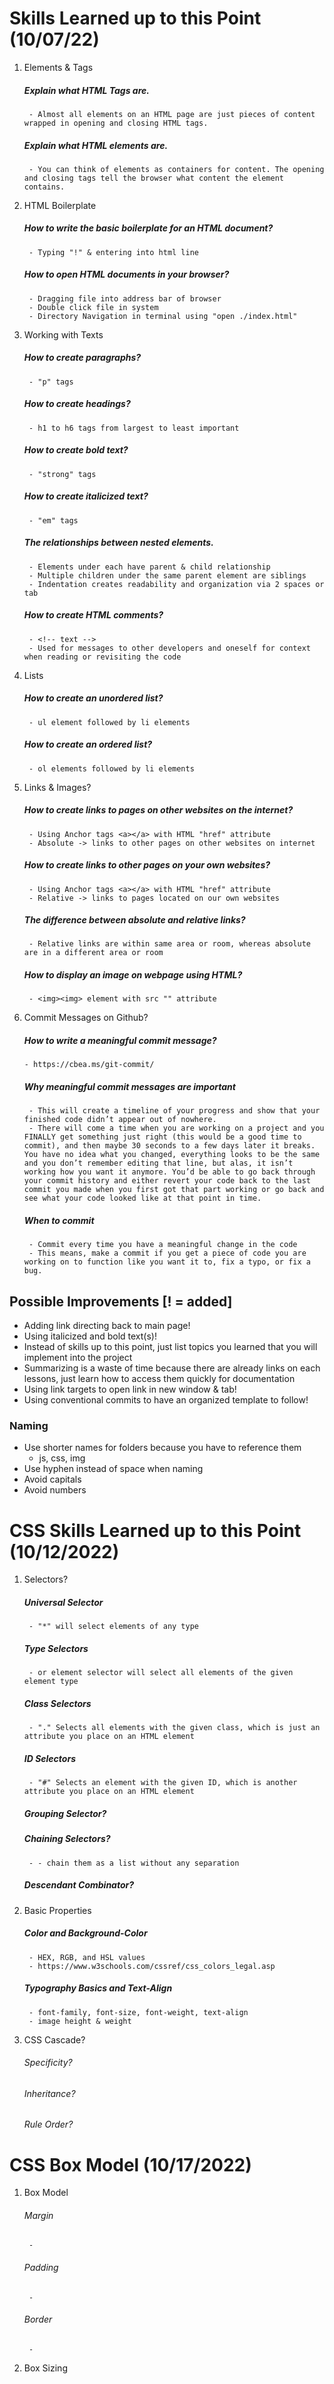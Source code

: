# Skills Learned up to this Point (10/07/22)
1. Elements & Tags
    ##### Explain what HTML Tags are.
        - Almost all elements on an HTML page are just pieces of content wrapped in opening and closing HTML tags.
    ##### Explain what HTML elements are.
        - You can think of elements as containers for content. The opening and closing tags tell the browser what content the element contains.
2. HTML Boilerplate
    ##### How to write the basic boilerplate for an HTML document?
        - Typing "!" & entering into html line
    ##### How to open HTML documents in your browser?
        - Dragging file into address bar of browser 
        - Double click file in system
        - Directory Navigation in terminal using "open ./index.html"
3. Working with Texts
    ##### How to create paragraphs?
        - "p" tags 
    ##### How to create headings?
        - h1 to h6 tags from largest to least important 
    ##### How to create bold text?
        - "strong" tags
    ##### How to create italicized text?
        - "em" tags
    ##### The relationships between nested elements.
        - Elements under each have parent & child relationship
        - Multiple children under the same parent element are siblings 
        - Indentation creates readability and organization via 2 spaces or tab
    ##### How to create HTML comments?
        - <!-- text -->
        - Used for messages to other developers and oneself for context when reading or revisiting the code 
4. Lists
    ##### How to create an unordered list?
        - ul element followed by li elements 
    ##### How to create an ordered list?
        - ol elements followed by li elements 
5. Links & Images?
    ##### How to create links to pages on other websites on the internet?
        - Using Anchor tags <a></a> with HTML "href" attribute 
        - Absolute -> links to other pages on other websites on internet
    ##### How to create links to other pages on your own websites?
        - Using Anchor tags <a></a> with HTML "href" attribute 
        - Relative -> links to pages located on our own websites 
    ##### The difference between absolute and relative links?
        - Relative links are within same area or room, whereas absolute are in a different area or room
    ##### How to display an image on webpage using HTML?
        - <img><img> element with src "" attribute 
6. Commit Messages on Github?
   ##### How to write a meaningful commit message?
       - https://cbea.ms/git-commit/
   ##### Why meaningful commit messages are important
        - This will create a timeline of your progress and show that your finished code didn’t appear out of nowhere.
        - There will come a time when you are working on a project and you FINALLY get something just right (this would be a good time to commit), and then maybe 30 seconds to a few days later it breaks. You have no idea what you changed, everything looks to be the same and you don’t remember editing that line, but alas, it isn’t working how you want it anymore. You’d be able to go back through your commit history and either revert your code back to the last commit you made when you first got that part working or go back and see what your code looked like at that point in time.
    ##### When to commit
        - Commit every time you have a meaningful change in the code
        - This means, make a commit if you get a piece of code you are working on to function like you want it to, fix a typo, or fix a bug.

## Possible Improvements [! = added]
- Adding link directing back to main page!
- Using italicized and bold text(s)!
- Instead of skills up to this point, just list topics you learned that you will implement into the project 
- Summarizing is a waste of time because there are already links on each lessons, just learn how to access them quickly for documentation
- Using link targets to open link in new window & tab!
- Using conventional commits to have an organized template to follow!
### Naming 
- Use shorter names for folders because you have to reference them
    - js, css, img
- Use hyphen instead of space when naming
- Avoid capitals 
- Avoid numbers 

# CSS Skills Learned up to this Point (10/12/2022)
1. Selectors?
    ##### Universal Selector
        - "*" will select elements of any type
    ##### Type Selectors
        - or element selector will select all elements of the given element type
    ##### Class Selectors
        - "." Selects all elements with the given class, which is just an attribute you place on an HTML element
    ##### ID Selectors
        - "#" Selects an element with the given ID, which is another attribute you place on an HTML element
    ##### Grouping Selector?
    ##### Chaining Selectors?
        - - chain them as a list without any separation
    ##### Descendant Combinator?
2. Basic Properties
    ##### Color and Background-Color
        - HEX, RGB, and HSL values
        - https://www.w3schools.com/cssref/css_colors_legal.asp
    ##### Typography Basics and Text-Align
        - font-family, font-size, font-weight, text-align
        - image height & weight
3. CSS Cascade?
    ###### Specificity?
    ###### Inheritance?
    ###### Rule Order?

# CSS Box Model (10/17/2022)
1. Box Model
    ###### Margin
        - 
    ###### Padding
        - 
    ###### Border
        - 
2. Box Sizing 
    